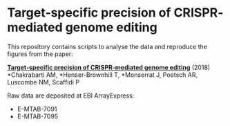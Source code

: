 # Target‐specific precision of CRISPR‐mediated genome editing

This repository contains scripts to analyse the data and reproduce the figures from the paper:

**[Target‐specific precision of CRISPR‐mediated genome editing]()** (2018) 
*Chakrabarti AM, *Henser-Brownhill T, *Monserrat J, Poetsch AR, Luscombe NM, Scaffidi P

Raw data are deposited at EBI ArrayExpress:

* E-MTAB-7091
* E-MTAB-7095
